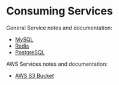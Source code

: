 # Consuming Services 

General Service notes and documentation:
- [MySQL](./mysql-plans-and-config.md)
- [Redis](./redis-plans-and-config.md)
- [PostgreSQL](./postgresql-plans-and-config.md)

AWS Services notes and documentation:
- [AWS S3 Bucket](./s3-bucket-plans-and-config.md)
